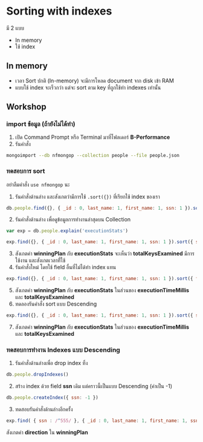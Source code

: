 # Sorting with indexes

มี 2 แบบ
- In memory
- ใช้ index

## In memory 

- เวลา Sort ปกติ (In-memory) จะมีการโหลด document จาก disk เข้า RAM
- แบบใช้ index จะเร็วกว่า แต่จะ sort ตาม key ที่ถูกใช้ทำ indexes เท่านั้น 

## Workshop 

### import ข้อมูล (ถ้ายังไม่ได้ทำ)

1. เปิด Command Prompt หรือ Terminal มาที่โฟลเดอร​์ **B-Performance**
2. รันคำสั่ง 

```bash
mongoimport --db nfmongop --collection people --file people.json
```

### ทดสอบการ sort

อย่าลืมคำสั่ง `use nfmongop` นะ

1. รันคำสั่งด้านล่าง และสังเกตว่ามีการใช้ `.sort({})` ที่เรียกใช้ index ของเรา

```js
db.people.find({}, { _id : 0, last_name: 1, first_name: 1, ssn: 1 }).sort({ ssn: 1 })
```

2. รันคำสั่งด้านล่าง เพื่อดูข้อมูลการทำงานล่าสุดบน Collection 

```js
var exp = db.people.explain('executionStats')

exp.find({}, { _id : 0, last_name: 1, first_name: 1, ssn: 1 }).sort({ ssn: 1 })
```

3. สังเกตค่า **winningPlan** กับ **executionStats** จะเห็นว่า **totalKeysExamined** มีการใช้งาน และสังเกตเวลาท่ี่ใช้
4. รันคำสั่งใหม่ โดยใช้ field อื่นที่ไม่ได้ทำ index แทน

```js
exp.find({}, { _id : 0, last_name: 1, first_name: 1, ssn: 1 }).sort({ first_name: 1 })
```

5. สังเกตค่า **winningPlan** กับ **executionStats** ในส่วนของ **executionTimeMillis** และ **totalKeysExamined** 
6. ทดลองรันคำสั่ง sort แบบ Descending

```js
exp.find({}, { _id : 0, last_name: 1, first_name: 1, ssn: 1 }).sort({ ssn: -1 })
```

7. สังเกตค่า **winningPlan** กับ **executionStats** ในส่วนของ **executionTimeMillis** และ **totalKeysExamined**

### ทดสอบการทำงาน Indexes แบบ Descending

1. รันคำสั่งด้านล่างเพื่อ drop index ทิ้ง

```js
db.people.dropIndexes()
```

2. สร้าง index ด้วย field **ssn** เดิม แต่คราวนี้เป็นแบบ Descending (ค่าเป็น -1)

```js
db.people.createIndex({ ssn: -1 })
```

3. ทดสอบรันคำสั่งด้านล่างอีกครั้ง 

```js
exp.find( { ssn : /^555/ }, { _id : 0, last_name: 1, first_name: 1, ssn: 1 } ).sort( { ssn : -1 } )
```

สังเกตค่า **direction** ใน **winningPlan**
